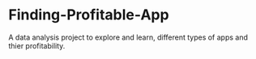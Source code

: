 # Finding-Profitable-App
A data analysis project to explore and learn, different types of apps and thier profitability.
